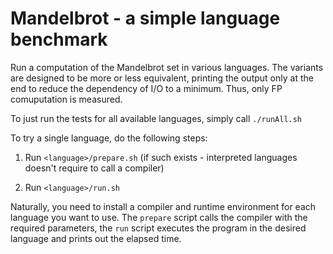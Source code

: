 # Mandelbrot - a simple language benchmark

Run a computation of the Mandelbrot set in various languages. The variants are designed to be more or less equivalent, printing the output only at the end to reduce the dependency of I/O to a minimum. Thus, only FP comuputation is measured.

To just run the tests for all available languages, simply call `./runAll.sh`

To try a single language, do the following steps:

1. Run `<language>/prepare.sh` (if such exists - interpreted languages doesn't require to call a compiler)

2. Run `<language>/run.sh`

Naturally, you need to install a compiler and runtime environment for each language you want to use. The `prepare` script calls the compiler with the required parameters, the `run` script executes the program in the desired language and prints out the elapsed time.
